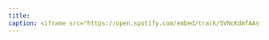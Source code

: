 ```yaml
---
title: 
caption: <iframe src="https://open.spotify.com/embed/track/5VNcKdmfAAsfbxbuo1Y7Vl" width="100%" height="80" frameBorder="0" allowtransparency="true" allow="encrypted-media"></iframe>
---
```

